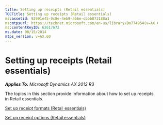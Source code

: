 ```yaml
---
title: Setting up receipts (Retail essentials)
TOCTitle: Setting up receipts (Retail essentials)
ms:assetid: 92991e45-9c8e-4eb9-a66e-cbbb873188a1
ms:mtpsurl: https://technet.microsoft.com/en-us/library/Dn774954(v=AX.60)
ms:contentKeyID: 62617672
ms.date: 08/15/2014
mtps_version: v=AX.60
---
```


# Setting up receipts (Retail essentials) 


_**Applies To:** Microsoft Dynamics AX 2012 R3_

The topics in this section provide information about how to set up receipts in Retail essentials.

[Set up receipt formats (Retail essentials)](set-up-receipt-formats-retail-essentials.md)

[Set up receipt options (Retail essentials)](set-up-receipt-options-retail-essentials.md)

  


